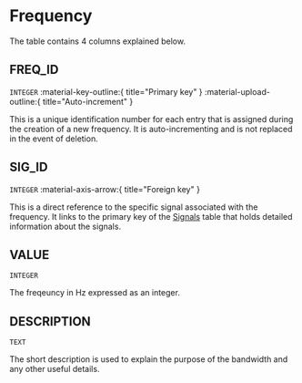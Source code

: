 # Frequency
The table contains 4 columns explained below.

## FREQ_ID
`INTEGER` :material-key-outline:{ title="Primary key" } :material-upload-outline:{ title="Auto-increment" }

This is a unique identification number for each entry that is assigned during the creation of a new frequency. It is auto-incrementing and is not replaced in the event of deletion.

## SIG_ID
`INTEGER` :material-axis-arrow:{ title="Foreign key" }

This is a direct reference to the specific signal associated with the frequency. It links to the primary key of the [Signals](db_signals.md) table that holds detailed information about the signals.

## VALUE
`INTEGER`

The freqeuncy in Hz expressed as an integer.

## DESCRIPTION
`TEXT`

The short description is used to explain the purpose of the bandwidth and any other useful details.

